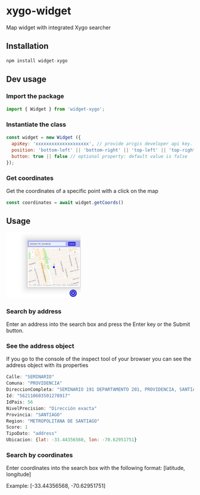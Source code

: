 # xygo-widget

Map widget with integrated Xygo searcher

## Installation

```js
npm install widget-xygo
```

## Dev usage

### Import the package

```js
import { Widget } from 'widget-xygo';
```

### Instantiate the class

```js
const widget = new Widget ({
  apiKey: 'xxxxxxxxxxxxxxxxxxxx', // provide arcgis developer api key. Required
  position: 'bottom-left' || 'bottom-right' || 'top-left' || 'top-right' , // optional property: default value is 'bottom-right'
  button: true || false // optional property: default value is false
});
```
### Get coordinates
Get the coordinates of a specific point with a click on the map
```js
const coordinates = await widget.getCoords()
```

## Usage    
<img src="assets/widget.png" alt="widget" style="width:200px"/>    

### Search by address    
Enter an address into the search box and press the Enter key or the Submit button.

### See the address object
If you go to the console of the inspect tool of your browser you can see the address object with its properties

```js
Calle: "SEMINARIO"  
Comuna: "PROVIDENCIA"  
DireccionCompleta: "SEMINARIO 191 DEPARTAMENTO 201, PROVIDENCIA, SANTIAGO, METROPOLITANA DE SANTIAGO"  
Id: "562110603501278917"  
IdPais: 56  
NivelPrecision: "Dirección exacta"  
Provincia: "SANTIAGO"  
Region: "METROPOLITANA DE SANTIAGO"  
Score: 1  
TipoDato: "address"  
Ubicacion: {lat: -33.44356568, lon: -70.62951751}  
```

### Search by coordinates    
Enter coordinates into the search box with the following format: [latitude, longitude]

Example:
[-33.44356568, -70.62951751]